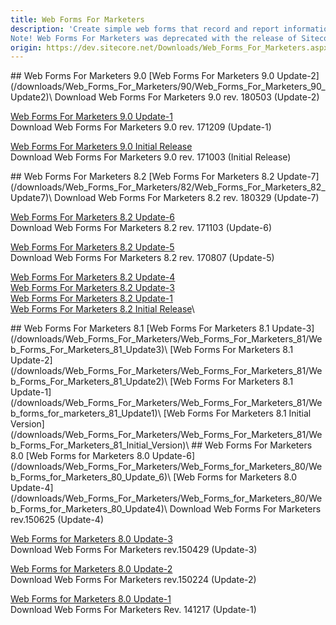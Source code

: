 ```yaml
---
title: Web Forms For Marketers
description: 'Create simple web forms that record and report information provided by visitors to your website
Note! Web Forms For Marketers was deprecated with the release of Sitecore XP 9.1'
origin: https://dev.sitecore.net/Downloads/Web_Forms_For_Marketers.aspx
---
```


<Card variant='outlineRaised' px={0} mb={8}>
<CardHeader>
## Web Forms For Marketers 9.0
</CardHeader>
<CardBody>
[Web Forms For Marketers 9.0 Update-2](/downloads/Web_Forms_For_Marketers/90/Web_Forms_For_Marketers_90_Update2)\
Download Web Forms For Marketers 9.0 rev. 180503 (Update-2)

[Web Forms For Marketers 9.0 Update-1](/downloads/Web_Forms_For_Marketers/90/Web_Forms_For_Marketers_90_Update1)\
Download Web Forms For Marketers 9.0 rev. 171209 (Update-1)

[Web Forms For Marketers 9.0 Initial Release](/downloads/Web_Forms_For_Marketers/90/Web_Forms_For_Marketers_90_Initial_Version)\
Download Web Forms For Marketers 9.0 rev. 171003 (Initial Release)


</CardBody>          
</Card>
<Card variant='outlineRaised' px={0} mb={8}>
<CardHeader>
## Web Forms For Marketers 8.2
</CardHeader>
<CardBody>
[Web Forms For Marketers 8.2 Update-7](/downloads/Web_Forms_For_Marketers/82/Web_Forms_For_Marketers_82_Update7)\
Download Web Forms For Marketers 8.2 rev. 180329 (Update-7)

[Web Forms For Marketers 8.2 Update-6](/downloads/Web_Forms_For_Marketers/82/Web_Forms_For_Marketers_82_Update6)\
Download Web Forms For Marketers 8.2 rev. 171103 (Update-6)

[Web Forms For Marketers 8.2 Update-5](/downloads/Web_Forms_For_Marketers/82/Web_Forms_For_Marketers_82_Update5)\
Download Web Forms For Marketers 8.2 rev. 170807 (Update-5)

[Web Forms For Marketers 8.2 Update-4](/downloads/Web_Forms_For_Marketers/82/Web_Forms_For_Marketers_82_Update4)\
[Web Forms For Marketers 8.2 Update-3](/downloads/Web_Forms_For_Marketers/82/Web_Forms_For_Marketers_82_Update3)\
[Web Forms For Marketers 8.2 Update-1](/downloads/Web_Forms_For_Marketers/82/Web_Forms_For_Marketers_82_Update1)\
[Web Forms For Marketers 8.2 Initial Release](/downloads/Web_Forms_For_Marketers/82/Web_Forms_For_Marketers_82_Initial_Version)\

</CardBody>          
</Card>
<Card variant='outlineRaised' px={0} mb={8}>
<CardHeader>
## Web Forms For Marketers 8.1
</CardHeader>
<CardBody>
[Web Forms For Marketers 8.1 Update-3](/downloads/Web_Forms_For_Marketers/Web_Forms_For_Marketers_81/Web_Forms_For_Marketers_81_Update3)\
[Web Forms For Marketers 8.1 Update-2](/downloads/Web_Forms_For_Marketers/Web_Forms_For_Marketers_81/Web_Forms_For_Marketers_81_Update2)\
[Web Forms For Marketers 8.1 Update-1](/downloads/Web_Forms_For_Marketers/Web_Forms_For_Marketers_81/Web_forms_for_marketers_81_Update1)\
[Web Forms For Marketers 8.1 Initial Version](/downloads/Web_Forms_For_Marketers/Web_Forms_For_Marketers_81/Web_Forms_For_Marketers_81_Initial_Version)\

</CardBody>          
</Card>
<Card variant='outlineRaised' px={0} mb={8}>
<CardHeader>
## Web Forms For Marketers 8.0
</CardHeader>
<CardBody>
[Web Forms for Marketers 8.0 Update-6](/downloads/Web_Forms_For_Marketers/Web_Forms_for_Marketers_80/Web_Forms_for_Marketers_80_Update_6)\
[Web Forms for Marketers 8.0 Update-4](/downloads/Web_Forms_For_Marketers/Web_Forms_for_Marketers_80/Web_Forms_for_Marketers_80_Update4)\
Download Web Forms For Marketers rev.150625 (Update-4)

[Web Forms for Marketers 8.0 Update-3](/downloads/Web_Forms_For_Marketers/Web_Forms_for_Marketers_80/Web_Forms_for_Marketers_80_Update3)\
Download Web Forms For Marketers rev.150429 (Update-3)

[Web Forms for Marketers 8.0 Update-2](/downloads/Web_Forms_For_Marketers/Web_Forms_for_Marketers_80/Web_Forms_for_Marketers_80_Update2)\
Download Web Forms For Marketers rev.150224 (Update-2)

[Web Forms for Marketers 8.0 Update-1](/downloads/Web_Forms_For_Marketers/Web_Forms_for_Marketers_80/Web_Forms_for_Marketers_80_Update1)\
Download Web Forms For Marketers Rev. 141217 (Update-1)


</CardBody>          
</Card>